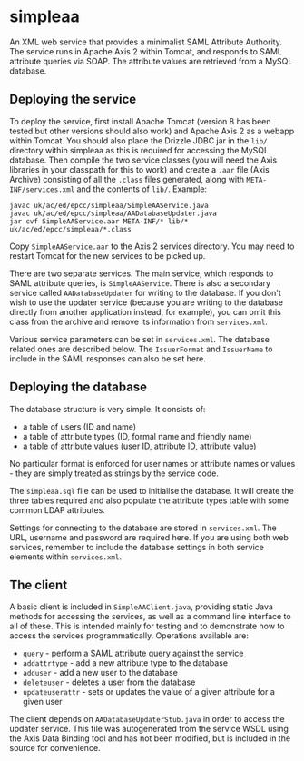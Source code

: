 # simpleaa

An XML web service that provides a minimalist SAML Attribute Authority. The service runs in Apache Axis 2 within Tomcat, and responds to SAML attribute queries via SOAP. The attribute values are retrieved from a MySQL database.


## Deploying the service

To deploy the service, first install Apache Tomcat (version 8 has been tested but other versions should also work) and Apache Axis 2 as a webapp within Tomcat. You should also place the Drizzle JDBC jar in the `lib/` directory within simpleaa as this is required for accessing the MySQL database. Then compile the two service classes (you will need the Axis libraries in your classpath for this to work) and create a `.aar` file (Axis Archive) consisting of all the `.class` files generated, along with `META-INF/services.xml` and the contents of `lib/`. Example:

```
javac uk/ac/ed/epcc/simpleaa/SimpleAAService.java
javac uk/ac/ed/epcc/simpleaa/AADatabaseUpdater.java
jar cvf SimpleAAService.aar META-INF/* lib/* uk/ac/ed/epcc/simpleaa/*.class
```

Copy `SimpleAAService.aar` to the Axis 2 services directory. You may need to restart Tomcat for the new services to be picked up.

There are two separate services. The main service, which responds to SAML attribute queries, is `SimpleAAService`. There is also a secondary service called `AADatabaseUpdater` for writing to the database. If you don't wish to use the updater service (because you are writing to the database directly from another application instead, for example), you can omit this class from the archive and remove its information from `services.xml`.

Various service parameters can be set in `services.xml`. The database related ones are described below. The `IssuerFormat` and `IssuerName` to include in the SAML responses can also be set here.


## Deploying the database

The database structure is very simple. It consists of:

* a table of users (ID and name)
* a table of attribute types (ID, formal name and friendly name)
* a table of attribute values (user ID, attribute ID, attribute value)

No particular format is enforced for user names or attribute names or values - they are simply treated as strings by the service code.

The `simpleaa.sql` file can be used to initialise the database. It will create the three tables required and also populate the attribute types table with some common LDAP attributes.

Settings for connecting to the database are stored in `services.xml`. The URL, username and password are required here. If you are using both web services, remember to include the database settings in both service elements within `services.xml`.


## The client

A basic client is included in `SimpleAAClient.java`, providing static Java methods for accessing the services, as well as a command line interface to all of these. This is intended mainly for testing and to demonstrate how to access the services programmatically. Operations available are:

* `query` - perform a SAML attribute query against the service
* `addattrtype` - add a new attribute type to the database
* `adduser` - add a new user to the database
* `deleteuser` - deletes a user from the database
* `updateuserattr` - sets or updates the value of a given attribute for a given user

The client depends on `AADatabaseUpdaterStub.java` in order to access the updater service. This file was autogenerated from the service WSDL using the Axis Data Binding tool and has not been modified, but is included in the source for convenience.
